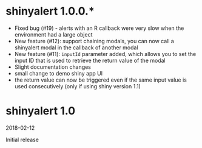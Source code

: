 # shinyalert 1.0.0.*

- Fixed bug (#19) - alerts with an R callback were very slow when the environment had a large object
- New feature (#12): support chaining modals, you can now call a shinyalert modal in the callback of another modal
- New feature (#11): `inputId` parameter added, which allows you to set the input ID that is used to retrieve the return value of the modal
- Slight documentation changes
- small change to demo shiny app UI
- the return value can now be triggered even if the same input value is used consecutively (only if using shiny version 1.1)

# shinyalert 1.0

2018-02-12

Initial release
